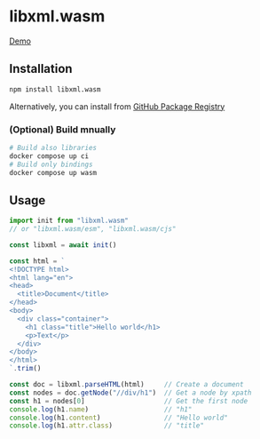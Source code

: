 # libxml.wasm

[Demo](https://libxmlwasm.github.io/)

## Installation

```bash
npm install libxml.wasm
```

Alternatively, you can install from [GitHub Package Registry](https://github.com/libxmlwasm/libxml.wasm/pkgs/npm/wasm)

### (Optional) Build mnually

```bash
# Build also libraries
docker compose up ci
# Build only bindings
docker compose up wasm
```

## Usage

```ts
import init from "libxml.wasm"
// or "libxml.wasm/esm", "libxml.wasm/cjs"

const libxml = await init()

const html = `
<!DOCTYPE html>
<html lang="en">
<head>
  <title>Document</title>
</head>
<body>
  <div class="container">
    <h1 class="title">Hello world</h1>
    <p>Text</p>
  </div>
</body>
</html>
`.trim()

const doc = libxml.parseHTML(html)     // Create a document
const nodes = doc.getNode("//div/h1")  // Get a node by xpath
const h1 = nodes[0]                    // Get the first node
console.log(h1.name)                   // "h1"
console.log(h1.content)                // "Hello world"
console.log(h1.attr.class)             // "title"
```
